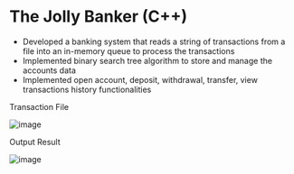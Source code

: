# The Jolly Banker (C++)
- Developed a banking system that reads a string of transactions from a file into an in-memory queue to process the transactions
- Implemented binary search tree algorithm to store and manage the accounts data
- Implemented open account, deposit, withdrawal, transfer, view transactions history functionalities

Transaction File

![image](https://user-images.githubusercontent.com/60242731/192161899-a6e750a8-ecf7-4fd4-96bb-a63c0eb876ea.png)

Output Result

![image](https://user-images.githubusercontent.com/60242731/192161911-61016231-0fc2-45ad-a470-a6addbba1d9e.png)
